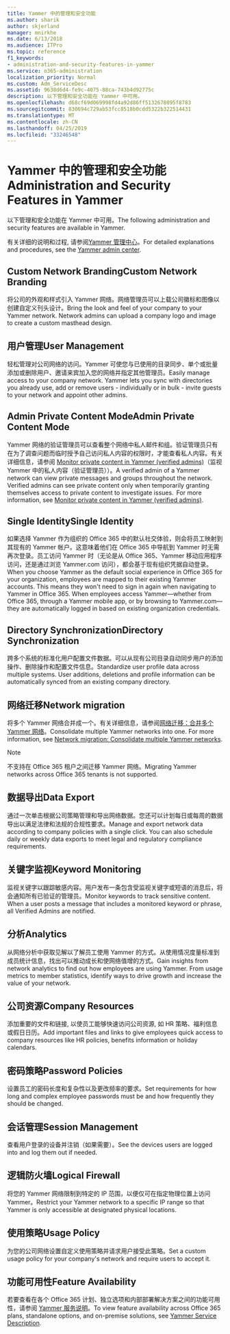 ```yaml
---
title: Yammer 中的管理和安全功能
ms.author: sharik
author: skjerland
manager: mnirkhe
ms.date: 6/13/2018
ms.audience: ITPro
ms.topic: reference
f1_keywords:
- administration-and-security-features-in-yammer
ms.service: o365-administration
localization_priority: Normal
ms.custom: Adm_ServiceDesc
ms.assetid: 9638d6d4-fe9c-4075-88ca-743b4d92775c
description: 以下管理和安全功能在 Yammer 中可用。
ms.openlocfilehash: d68cf69d069998fd4a92d86ff5132678095f8783
ms.sourcegitcommit: 830694c729ab53fcc8518b0cdd5322b322514431
ms.translationtype: MT
ms.contentlocale: zh-CN
ms.lasthandoff: 04/25/2019
ms.locfileid: "33246548"
---
```

# <a name="administration-and-security-features-in-yammer"></a><span data-ttu-id="30e47-103">Yammer 中的管理和安全功能</span><span class="sxs-lookup"><span data-stu-id="30e47-103">Administration and Security Features in Yammer</span></span>

<span data-ttu-id="30e47-104">以下管理和安全功能在 Yammer 中可用。</span><span class="sxs-lookup"><span data-stu-id="30e47-104">The following administration and security features are available in Yammer.</span></span>
  
<span data-ttu-id="30e47-105">有关详细的说明和过程, 请参阅[Yammer 管理中心](https://go.microsoft.com/fwlink/?LinkId=869688)。</span><span class="sxs-lookup"><span data-stu-id="30e47-105">For detailed explanations and procedures, see the [Yammer admin center](https://go.microsoft.com/fwlink/?LinkId=869688).</span></span>
  
## <a name="custom-network-branding"></a><span data-ttu-id="30e47-106">Custom Network Branding</span><span class="sxs-lookup"><span data-stu-id="30e47-106">Custom Network Branding</span></span>
<span data-ttu-id="30e47-107"><a name="bkmk_CustomNetworkBranding"> </a></span><span class="sxs-lookup"><span data-stu-id="30e47-107"></span></span>

<span data-ttu-id="30e47-p101">将公司的外观和样式引入 Yammer 网络。网络管理员可以上载公司徽标和图像以创建自定义刊头设计。</span><span class="sxs-lookup"><span data-stu-id="30e47-p101">Bring the look and feel of your company to your Yammer network. Network admins can upload a company logo and image to create a custom masthead design.</span></span>
  
## <a name="user-management"></a><span data-ttu-id="30e47-110">用户管理</span><span class="sxs-lookup"><span data-stu-id="30e47-110">User Management</span></span>
<span data-ttu-id="30e47-111"><a name="bkmk_UserManagement"> </a></span><span class="sxs-lookup"><span data-stu-id="30e47-111"></span></span>

<span data-ttu-id="30e47-p102">轻松管理对公司网络的访问。Yammer 可使您与已使用的目录同步、单个或批量添加或删除用户、邀请来宾加入您的网络并指定其他管理员。</span><span class="sxs-lookup"><span data-stu-id="30e47-p102">Easily manage access to your company network. Yammer lets you sync with directories you already use, add or remove users - individually or in bulk - invite guests to your network and appoint other admins.</span></span>
  
## <a name="admin-private-content-mode"></a><span data-ttu-id="30e47-114">Admin Private Content Mode</span><span class="sxs-lookup"><span data-stu-id="30e47-114">Admin Private Content Mode</span></span>
<span data-ttu-id="30e47-115"><a name="bkmk_AdminPrivate"> </a></span><span class="sxs-lookup"><span data-stu-id="30e47-115"></span></span>

<span data-ttu-id="30e47-p103">Yammer 网络的验证管理员可以查看整个网络中私人邮件和组。验证管理员只有在为了调查问题而临时授予自己访问私人内容的权限时，才能查看私人内容。有关详细信息，请参阅 [Monitor private content in Yammer (verified admins)](https://go.microsoft.com/fwlink/?LinkId=627479)（监视 Yammer 中的私人内容（验证管理员））。</span><span class="sxs-lookup"><span data-stu-id="30e47-p103">A verified admin of a Yammer network can view private messages and groups throughout the network.  Verified admins can see private content only when temporarily granting themselves access to private content to investigate issues.  For more information, see [Monitor private content in Yammer (verified admins)](https://go.microsoft.com/fwlink/?LinkId=627479).</span></span>
  
## <a name="single-identity"></a><span data-ttu-id="30e47-119">Single Identity</span><span class="sxs-lookup"><span data-stu-id="30e47-119">Single Identity</span></span>
<span data-ttu-id="30e47-120"><a name="bkmk_o365_user_mapping"> </a></span><span class="sxs-lookup"><span data-stu-id="30e47-120"></span></span>

<span data-ttu-id="30e47-p104">如果选择 Yammer 作为组织的 Office 365 中的默认社交体验，则会将员工映射到其现有的 Yammer 帐户。这意味着他们在 Office 365 中导航到 Yammer 时无需再次登录。员工访问 Yammer 时（无论是从 Office 365、Yammer 移动应用程序访问，还是通过浏览 Yammer.com 访问），都会基于现有组织凭据自动登录。</span><span class="sxs-lookup"><span data-stu-id="30e47-p104">When you choose Yammer as the default social experience in Office 365 for your organization, employees are mapped to their existing Yammer accounts. This means they won't need to sign in again when navigating to Yammer in Office 365. When employees access Yammer—whether from Office 365, through a Yammer mobile app, or by browsing to Yammer.com—they are automatically logged in based on existing organization credentials.</span></span>
  
## <a name="directory-synchronization"></a><span data-ttu-id="30e47-124">Directory Synchronization</span><span class="sxs-lookup"><span data-stu-id="30e47-124">Directory Synchronization</span></span>
<span data-ttu-id="30e47-125"><a name="bkmk_DirectorySynchronization"> </a></span><span class="sxs-lookup"><span data-stu-id="30e47-125"></span></span>

<span data-ttu-id="30e47-p105">跨多个系统的标准化用户配置文件数据。可以从现有公司目录自动同步用户的添加操作、删除操作和配置文件信息。</span><span class="sxs-lookup"><span data-stu-id="30e47-p105">Standardize user profile data across multiple systems. User additions, deletions and profile information can be automatically synced from an existing company directory.</span></span>
  
## <a name="network-migration"></a><span data-ttu-id="30e47-128">网络迁移</span><span class="sxs-lookup"><span data-stu-id="30e47-128">Network migration</span></span>
<span data-ttu-id="30e47-129"><a name="bkmk_NetworkMigration"> </a></span><span class="sxs-lookup"><span data-stu-id="30e47-129"></span></span>

<span data-ttu-id="30e47-p106">将多个 Yammer 网络合并成一个。有关详细信息，请参阅[网络迁移：合并多个 Yammer 网络](https://go.microsoft.com/fwlink/?LinkID=617488)。</span><span class="sxs-lookup"><span data-stu-id="30e47-p106">Consolidate multiple Yammer networks into one. For more information, see [Network migration: Consolidate multiple Yammer networks](https://go.microsoft.com/fwlink/?LinkID=617488).</span></span>
  
> [!NOTE]
> <span data-ttu-id="30e47-132">不支持在 Office 365 租户之间迁移 Yammer 网络。</span><span class="sxs-lookup"><span data-stu-id="30e47-132">Migrating Yammer networks across Office 365 tenants is not supported.</span></span> 
  
## <a name="data-export"></a><span data-ttu-id="30e47-133">数据导出</span><span class="sxs-lookup"><span data-stu-id="30e47-133">Data Export</span></span>
<span data-ttu-id="30e47-134"><a name="bkmk_DataExport"> </a></span><span class="sxs-lookup"><span data-stu-id="30e47-134"></span></span>

<span data-ttu-id="30e47-p107">通过一次单击根据公司策略管理和导出网络数据。您还可以计划每日或每周的数据导出以满足法律和法规的合规性要求。</span><span class="sxs-lookup"><span data-stu-id="30e47-p107">Manage and export network data according to company policies with a single click. You can also schedule daily or weekly data exports to meet legal and regulatory compliance requirements.</span></span>
  
## <a name="keyword-monitoring"></a><span data-ttu-id="30e47-137">关键字监视</span><span class="sxs-lookup"><span data-stu-id="30e47-137">Keyword Monitoring</span></span>
<span data-ttu-id="30e47-138"><a name="bkmk_KeywordMonitoring"> </a></span><span class="sxs-lookup"><span data-stu-id="30e47-138"></span></span>

<span data-ttu-id="30e47-p108">监视关键字以跟踪敏感内容。用户发布一条包含受监视关键字或短语的消息后，将会通知所有已验证的管理员。</span><span class="sxs-lookup"><span data-stu-id="30e47-p108">Monitor keywords to track sensitive content. When a user posts a message that includes a monitored keyword or phrase, all Verified Admins are notified.</span></span>
  
## <a name="analytics"></a><span data-ttu-id="30e47-141">分析</span><span class="sxs-lookup"><span data-stu-id="30e47-141">Analytics</span></span>
<span data-ttu-id="30e47-142"><a name="bkmk_Analytics"> </a></span><span class="sxs-lookup"><span data-stu-id="30e47-142"></span></span>

<span data-ttu-id="30e47-p109">从网络分析中获取见解以了解员工使用 Yammer 的方式。从使用情况度量标准到成员统计信息，找出可以推动成长和使网络值增的方式。</span><span class="sxs-lookup"><span data-stu-id="30e47-p109">Gain insights from network analytics to find out how employees are using Yammer. From usage metrics to member statistics, identify ways to drive growth and increase the value of your network.</span></span>
  
## <a name="company-resources"></a><span data-ttu-id="30e47-145">公司资源</span><span class="sxs-lookup"><span data-stu-id="30e47-145">Company Resources</span></span>
<span data-ttu-id="30e47-146"><a name="bkmk_CompanyResources"> </a></span><span class="sxs-lookup"><span data-stu-id="30e47-146"></span></span>

<span data-ttu-id="30e47-147">添加重要的文件和链接, 以使员工能够快速访问公司资源, 如 HR 策略、福利信息或假日日历。</span><span class="sxs-lookup"><span data-stu-id="30e47-147">Add important files and links to give employees quick access to company resources like HR policies, benefits information or holiday calendars.</span></span>
  
## <a name="password-policies"></a><span data-ttu-id="30e47-148">密码策略</span><span class="sxs-lookup"><span data-stu-id="30e47-148">Password Policies</span></span>
<span data-ttu-id="30e47-149"><a name="bkmk_PasswordPolicies"> </a></span><span class="sxs-lookup"><span data-stu-id="30e47-149"></span></span>

<span data-ttu-id="30e47-150">设置员工的密码长度和复杂性以及更改频率的要求。</span><span class="sxs-lookup"><span data-stu-id="30e47-150">Set requirements for how long and complex employee passwords must be and how frequently they should be changed.</span></span>
  
## <a name="session-management"></a><span data-ttu-id="30e47-151">会话管理</span><span class="sxs-lookup"><span data-stu-id="30e47-151">Session Management</span></span>
<span data-ttu-id="30e47-152"><a name="bkmk_SessionManagement"> </a></span><span class="sxs-lookup"><span data-stu-id="30e47-152"></span></span>

<span data-ttu-id="30e47-153">查看用户登录的设备并注销（如果需要）。</span><span class="sxs-lookup"><span data-stu-id="30e47-153">See the devices users are logged into and log them out if needed.</span></span>
  
## <a name="logical-firewall"></a><span data-ttu-id="30e47-154">逻辑防火墙</span><span class="sxs-lookup"><span data-stu-id="30e47-154">Logical Firewall</span></span>
<span data-ttu-id="30e47-155"><a name="bkmk_LogicalFirewall"> </a></span><span class="sxs-lookup"><span data-stu-id="30e47-155"></span></span>

<span data-ttu-id="30e47-156">将您的 Yammer 网络限制到特定的 IP 范围，以便仅可在指定物理位置上访问 Yammer。</span><span class="sxs-lookup"><span data-stu-id="30e47-156">Restrict your Yammer network to a specific IP range so that Yammer is only accessible at designated physical locations.</span></span>
  
## <a name="usage-policy"></a><span data-ttu-id="30e47-157">使用策略</span><span class="sxs-lookup"><span data-stu-id="30e47-157">Usage Policy</span></span>
<span data-ttu-id="30e47-158"><a name="bkmk_UsagePolicy"> </a></span><span class="sxs-lookup"><span data-stu-id="30e47-158"></span></span>

<span data-ttu-id="30e47-159">为您的公司网络设置自定义使用策略并请求用户接受此策略。</span><span class="sxs-lookup"><span data-stu-id="30e47-159">Set a custom usage policy for your company's network and require users to accept it.</span></span>
  
## <a name="feature-availability"></a><span data-ttu-id="30e47-160">功能可用性</span><span class="sxs-lookup"><span data-stu-id="30e47-160">Feature Availability</span></span>
<span data-ttu-id="30e47-161"><a name="bkmk_UsagePolicy"> </a></span><span class="sxs-lookup"><span data-stu-id="30e47-161"></span></span>

<span data-ttu-id="30e47-162">若要查看在各个 Office 365 计划、独立选项和内部部署解决方案之间的功能可用性，请参阅 [Yammer 服务说明](yammer-service-description.md)。</span><span class="sxs-lookup"><span data-stu-id="30e47-162">To view feature availability across Office 365 plans, standalone options, and on-premise solutions, see [Yammer Service Description](yammer-service-description.md).</span></span>
  

